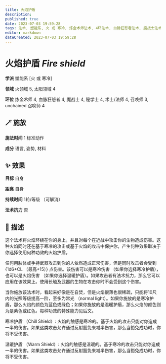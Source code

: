 ```yaml
---
title: 火焰护盾
description: 
published: true
date: 2023-07-03 19:59:28
tags: 法术, 塑能系, 火 或 寒冷, 炼金术师法术, 4环法术, 血脉狂怒者法术, 魔战士法术, 秘学士法术, 术士/法师法术, 召唤师法术, 3环法术, unchained 召唤师法术, 火领域, 太阳领域
editor: markdown
dateCreated: 2023-07-03 19:59:28
---
```


# **火焰护盾** *Fire shield*

**学派** 塑能系 \[火 或 寒冷\] 

**领域** 火领域 5, 太阳领域 4

**环位** 炼金术师 4, 血脉狂怒者 4, 魔战士 4, 秘学士 4, 术士/法师 4, 召唤师 3, unchained 召唤师 4

## 🪄 施放

**施法时间** 1 标准动作

**成分** 语言, 姿势, 材料

## ✨ 效果 

**目标** 自身 

**距离** 自身  

**持续时间** 1轮/等级 （可解消） 

**法术抗力** 否

## 📖 描述

这个法术将火焰环绕在你的身上，并且对每个在近战中攻击你的生物造成伤害。这种火焰同时还在基于寒冷的攻击或基于火焰的攻击中保护你，产生何种效果取决于你选择使用何种功效的火焰护盾。

任何用肢体或手持武器攻击到你的人依然造成正常伤害，但是同时攻击者会受到 {1d6+CL （最高+15）} 点伤害。该伤害可以是寒冷伤害 （如果你选择寒冷护盾），也可以是火焰伤害 （如果你选择温暖护盾）。如果攻击者有法术抗力，那么它可以应用在该效果上。使用长触及武器的生物在攻击你时不会受到这个伤害。

当你施放该法术时，看起来好像是在自焚，但是火焰很薄也很稀疏，只能将10尺内的光照等级提高一阶，至多为常光 （normal light）。如果你施放的是寒冷护盾，那么火焰的颜色为蓝色或绿色；如果你施放的是温暖护盾，那么火焰的颜色则为是紫色或红色。每种功效的特殊能力见后文。

寒冷护盾 （Chill Shield）: 火焰的触感是寒冷的。基于火焰的攻击只能对你造成一半的伤害。如果这类攻击允许通过反射豁免来减半伤害，那么当豁免成功时，你将不受伤害。

温暖护盾 （Warm Shield）: 火焰的触感是温暖的。基于寒冷的攻击只能对你造成一半的伤害。如果这类攻击允许通过反射豁免来减半伤害，那么当豁免成功时，你将不受伤害。
    